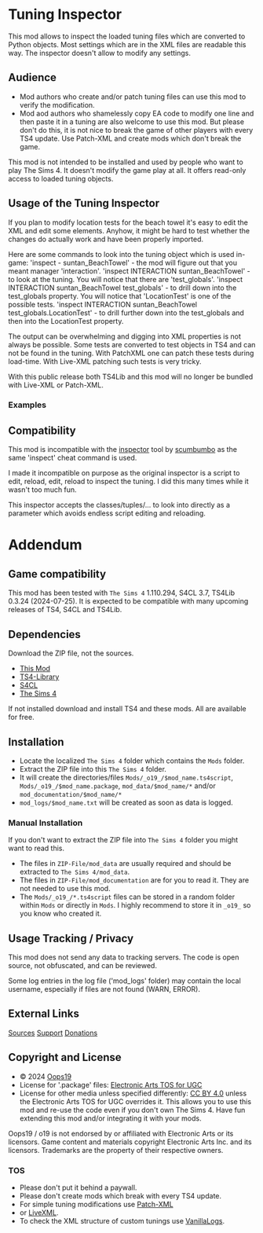 # Tuning Inspector

This mod allows to inspect the loaded tuning files which are converted to Python objects. Most settings which are in the XML files are readable this way.
The inspector doesn't allow to modify any settings.

## Audience
* Mod authors who create and/or patch tuning files can use this mod to verify the modification.
* Mod aod authors who shamelessly copy EA code to modify one line and then paste it in a tuning are also welcome to use this mod. But please don't do this, it is not nice to break the game of other players with every TS4 update. Use Patch-XML and create mods which don't break the game.

This mod is not intended to be installed and used by people who want to play The Sims 4. It doesn't modify the game play at all. It offers read-only access to loaded tuning objects.

## Usage of the Tuning Inspector

If you plan to modify location tests for the beach towel it's easy to edit the XML and edit some elements.
Anyhow, it might be hard to test whether the changes do actually work and have been properly imported.

Here are some commands to look into the tuning object which is used in-game:
'inspect - suntan_BeachTowel' - the mod will figure out that you meant manager 'interaction'.
'inspect INTERACTION suntan_BeachTowel' - to look at the tuning. You will notice that there are 'test_globals'.
'inspect INTERACTION suntan_BeachTowel test_globals' - to drill down into the test_globals property. You will notice that 'LocationTest' is one of the possible tests.
'inspect INTERACTION suntan_BeachTowel test_globals.LocationTest' - to drill further down into the test_globals and then into the LocationTest property.

The output can be overwhelming and digging into XML properties is not always be possible. Some tests are converted to test objects in TS4 and can not be found in the tuning.
With PatchXML one can patch these tests during load-time. With Live-XML patching such tests is very tricky. 

With this public release both TS4Lib and this mod will no longer be bundled with Live-XML or Patch-XML.

### Examples


## Compatibility

This mod is incompatible with the [inspector](https://modthesims.info/showthread.php?t=575118) tool by [scumbumbo](https://modthesims.info/m/7401825) as the same 'inspect' cheat command is used.

I made it incompatible on purpose as the original inspector is a script to edit, reload, edit, reload to inspect the tuning. I did this many times while it wasn't too much fun.

This inspector accepts the classes/tuples/... to look into directly as a parameter which avoids endless script editing and reloading.



# Addendum

## Game compatibility
This mod has been tested with `The Sims 4` 1.110.294, S4CL 3.7, TS4Lib 0.3.24 (2024-07-25).
It is expected to be compatible with many upcoming releases of TS4, S4CL and TS4Lib.

## Dependencies
Download the ZIP file, not the sources.
* [This Mod](../../releases/latest)
* [TS4-Library](https://github.com/Oops19/TS4-Library/releases/latest)
* [S4CL](https://github.com/ColonolNutty/Sims4CommunityLibrary/releases/latest)
* [The Sims 4](https://www.ea.com/games/the-sims/the-sims-4)

If not installed download and install TS4 and these mods.
All are available for free.

## Installation
* Locate the localized `The Sims 4` folder which contains the `Mods` folder.
* Extract the ZIP file into this `The Sims 4` folder.
* It will create the directories/files `Mods/_o19_/$mod_name.ts4script`, `Mods/_o19_/$mod_name.package`, `mod_data/$mod_name/*` and/or `mod_documentation/$mod_name/*`
* `mod_logs/$mod_name.txt` will be created as soon as data is logged.

### Manual Installation
If you don't want to extract the ZIP file into `The Sims 4` folder you might want to read this. 
* The files in `ZIP-File/mod_data` are usually required and should be extracted to `The Sims 4/mod_data`.
* The files in `ZIP-File/mod_documentation` are for you to read it. They are not needed to use this mod.
* The `Mods/_o19_/*.ts4script` files can be stored in a random folder within `Mods` or directly in `Mods`. I highly recommend to store it in `_o19_` so you know who created it.

## Usage Tracking / Privacy
This mod does not send any data to tracking servers. The code is open source, not obfuscated, and can be reviewed.

Some log entries in the log file ('mod_logs' folder) may contain the local username, especially if files are not found (WARN, ERROR).

## External Links
[Sources](https://github.com/Oops19/)
[Support](https://discord.gg/d8X9aQ3jbm)
[Donations](https://www.patreon.com/o19)

## Copyright and License
* © 2024 [Oops19](https://github.com/Oops19)
* License for '.package' files: [Electronic Arts TOS for UGC](https://tos.ea.com/legalapp/WEBTERMS/US/en/PC/)  
* License for other media unless specified differently: [CC BY 4.0](https://creativecommons.org/licenses/by/4.0/) unless the Electronic Arts TOS for UGC overrides it.
This allows you to use this mod and re-use the code even if you don't own The Sims 4.
Have fun extending this mod and/or integrating it with your mods.

Oops19 / o19 is not endorsed by or affiliated with Electronic Arts or its licensors.
Game content and materials copyright Electronic Arts Inc. and its licensors. 
Trademarks are the property of their respective owners.

### TOS
* Please don't put it behind a paywall.
* Please don't create mods which break with every TS4 update.
* For simple tuning modifications use [Patch-XML](https://github.com/Oops19/TS4-PatchXML) 
* or [LiveXML](https://github.com/Oops19/TS4-LiveXML).
* To check the XML structure of custom tunings use [VanillaLogs](https://github.com/Oops19/TS4-VanillaLogs).
